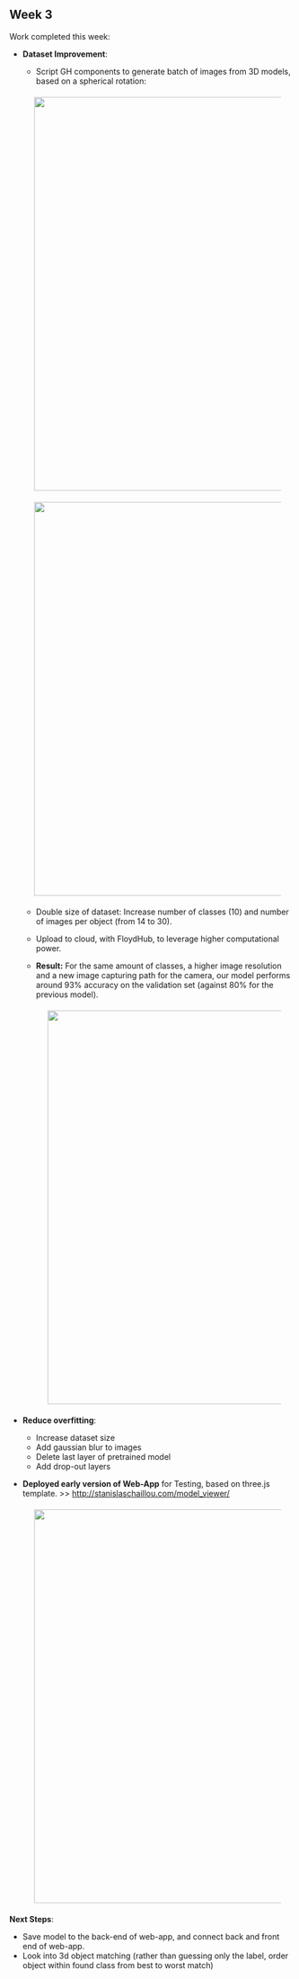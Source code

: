 ## Week 3

Work completed this week:

- **Dataset Improvement**:
  - Script GH components to generate batch of images from 3D models, based on a spherical rotation:  
  
  <div align="center" style="margin:20px"><img src="https://github.com/StanislasChaillou/Independent_Study/blob/master/Week_3/Chair_view.jpg" width="700"></div>
  <div align="center" style="margin:20px"><img src="https://github.com/StanislasChaillou/Independent_Study/blob/master/Week_3/capture.gif" width="700"></div>
  
  - Double size of dataset: Increase number of classes (10) and number of images per object (from 14 to 30).
  - Upload to cloud, with FloydHub, to leverage higher computational power.
  
  - **Result:**
  For the same amount of classes, a higher image resolution and a new image capturing path for the camera, our model performs around 93% accuracy on the validation set (against 80% for the previous model).
    <div align="center" style="margin:20px"><img src="https://github.com/StanislasChaillou/Independent_Study/blob/master/Week_3/model1model2.jpg" width="700"></div>
  
  
- **Reduce overfitting**:
  - Increase dataset size
  - Add gaussian blur to images
  - Delete last layer of pretrained model
  - Add drop-out layers
- **Deployed early version of Web-App** for Testing, based on three.js template. >> http://stanislaschaillou.com/model_viewer/
  <div align="center" style="margin:20px"><img src="https://github.com/StanislasChaillou/Independent_Study/blob/master/Week_3/webapp.jpg" width="700"></div>

**Next Steps**: 
  - Save model to the back-end of web-app, and connect back and front end of web-app.
  - Look into 3d object matching (rather than guessing only the label, order object within found class from best to worst match)
